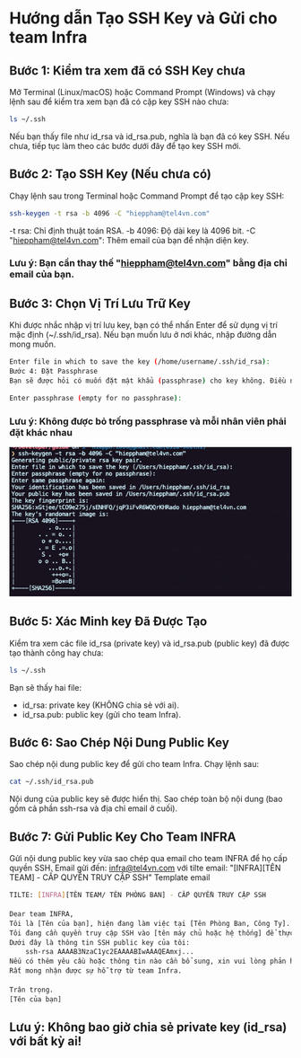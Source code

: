 # Hướng dẫn Tạo SSH Key và Gửi cho team Infra

## Bước 1: Kiểm tra xem đã có SSH Key chưa
Mở Terminal (Linux/macOS) hoặc Command Prompt (Windows) và chạy lệnh sau để kiểm tra xem bạn đã có cặp key SSH nào chưa:

```bash
ls ~/.ssh
```

Nếu bạn thấy file như id_rsa và id_rsa.pub, nghĩa là bạn đã có key SSH. Nếu chưa, tiếp tục làm theo các bước dưới đây để tạo key SSH mới.

## Bước 2: Tạo SSH Key (Nếu chưa có)
Chạy lệnh sau trong Terminal hoặc Command Prompt để tạo cặp key SSH:

```bash
ssh-keygen -t rsa -b 4096 -C "hieppham@tel4vn.com"
```
-t rsa: Chỉ định thuật toán RSA.
-b 4096: Độ dài key là 4096 bit.
-C "hieppham@tel4vn.com": Thêm email của bạn để nhận diện key.
### Lưu ý: Bạn cần thay thế "hieppham@tel4vn.com" bằng địa chỉ email của bạn.

## Bước 3: Chọn Vị Trí Lưu Trữ Key
Khi được nhắc nhập vị trí lưu key, bạn có thể nhấn Enter để sử dụng vị trí mặc định (~/.ssh/id_rsa). Nếu bạn muốn lưu ở nơi khác, nhập đường dẫn mong muốn.

```bash
Enter file in which to save the key (/home/username/.ssh/id_rsa):
Bước 4: Đặt Passphrase
Bạn sẽ được hỏi có muốn đặt mật khẩu (passphrase) cho key không. Điều này giúp tăng cường bảo mật. Bạn cần phải nhập mật khẩu rồi nhấn Enter (mật khẩu sẽ yêu cầu nhập khi dùng key SSH).
```

```bash
Enter passphrase (empty for no passphrase):
```
### Lưu ý: Không được bỏ trống passphrase và mỗi nhân viên phải đặt khác nhau

![Image](./img/genkey.png)
## Bước 5: Xác Minh key Đã Được Tạo
Kiểm tra xem các file id_rsa (private key) và id_rsa.pub (public key) đã được tạo thành công hay chưa:

```bash
ls ~/.ssh
```
Bạn sẽ thấy hai file:
- id_rsa: private key (KHÔNG chia sẻ với ai).
- id_rsa.pub: public key (gửi cho team Infra).

## Bước 6: Sao Chép Nội Dung Public Key
Sao chép nội dung public key để gửi cho team Infra. Chạy lệnh sau:

```bash
cat ~/.ssh/id_rsa.pub
```
Nội dung của public key sẽ được hiển thị. Sao chép toàn bộ nội dung (bao gồm cả phần ssh-rsa và địa chỉ email ở cuối).

## Bước 7: Gửi Public Key Cho Team INFRA
Gửi nội dung public key vừa sao chép qua email cho team INFRA để họ cấp quyền SSH. 
Email gửi đến: infra@tel4vn.com với tilte email: "[INFRA][TÊN TEAM] - CẤP QUYỀN TRUY CẬP SSH"
Template email

```bash
TILTE: [INFRA][TÊN TEAM/ TÊN PHÒNG BAN] - CẤP QUYỀN TRUY CẬP SSH

Dear team INFRA,
Tôi là [Tên của bạn], hiện đang làm việc tại [Tên Phòng Ban, Công Ty]. 
Tôi đang cần quyền truy cập SSH vào [tên máy chủ hoặc hệ thống] để thực hiện [lý do hoặc công việc cụ thể, ví dụ: quản lý dự án, phát triển phần mềm, v.v.].
Dưới đây là thông tin SSH public key của tôi:
    ssh-rsa AAAAB3NzaC1yc2EAAAABIwAAAQEAmxj...
Nếu có thêm yêu cầu hoặc thông tin nào cần bổ sung, xin vui lòng phản hồi lại email.
Rất mong nhận được sự hỗ trợ từ team Infra.

Trân trọng.
[Tên của bạn]

```
## Lưu ý: Không bao giờ chia sẻ private key (id_rsa) với bất kỳ ai!

